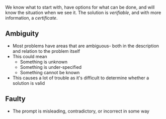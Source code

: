 
We know what to start with, have options for what can be done, and will know the situation when we see it. The solution is *verifiable*, and with more information, a *certificate*.

## Ambiguity
- Most problems have areas that are ambiguous- both in the description and relation to the problem itself
- This could mean
  - Something is unknown
  - Something is under-specified
  - Something cannot be known
- This causes a lot of trouble as it's difficult to determine whether a solution is valid
## Faulty
- The prompt is misleading, contradictory, or incorrect in some way
